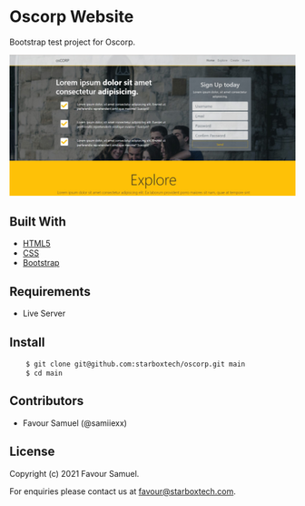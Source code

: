 # Oscorp Website
Bootstrap test project for Oscorp.

![Oscorp](screenshot.jpg)

## Built With
- [HTML5](https://developer.mozilla.org/en-US/docs/Web/Guide/HTML/HTML5)
- [CSS](https://developer.mozilla.org/en-US/docs/Web/CSS)
- [Bootstrap](https://getbootstrap.com/)

## Requirements
 - Live Server

## Install
```
    $ git clone git@github.com:starboxtech/oscorp.git main
    $ cd main
```

## Contributors
- Favour Samuel (@samiiexx)

## License
Copyright (c) 2021 Favour Samuel.

For enquiries please contact us at [favour@starboxtech.com](mailto:favour@starboxtech.com).
